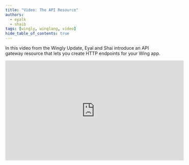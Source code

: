 ```yaml
---
title: "Video: The API Resource"
authors: 
  - eyalk
  - shaib
tags: [wingly, winglang, video]
hide_table_of_contents: true
---
```


In this video from the Wingly Update, Eyal and Shai introduce an API gateway resource that lets you create HTTP endpoints for your Wing app. 

<!--truncate-->

<iframe width="560" height="315" src="https://www.youtube.com/embed/-jRAFa-fCgE" title="YouTube video player" frameborder="0" allow="accelerometer; autoplay; clipboard-write; encrypted-media; gyroscope; picture-in-picture; web-share" allowfullscreen></iframe>